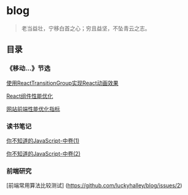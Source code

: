 # blog

> 老当益壮，宁移白首之心；穷且益坚，不坠青云之志。

## 目录

### 《移动...》节选
[使用ReactTransitionGroup实现React动画效果](https://github.com/luckyhalley/blog/issues/3)

[React组件性能优化](https://github.com/luckyhalley/blog/issues/4)

[网站前端性能优化指标](https://github.com/luckyhalley/blog/issues/8)


### 读书笔记

[你不知道的JavaScript-中卷(1)](https://github.com/luckyhalley/blog/issues/5)

[你不知道的JavaScript-中卷(2)](https://github.com/luckyhalley/blog/issues/6)

### 前端研究

[前端常用算法比较测试] (https://github.com/luckyhalley/blog/issues/2)
